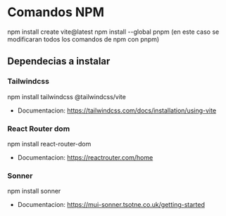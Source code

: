 # Comandos NPM

npm install create vite@latest
npm install --global pnpm (en este caso se modificaran todos los comandos de npm con pnpm)


## Dependecias a instalar

### Tailwindcss

npm install tailwindcss @tailwindcss/vite

- Documentacion: https://tailwindcss.com/docs/installation/using-vite

### React Router dom

npm install react-router-dom

- Documentacion: https://reactrouter.com/home

### Sonner

npm install sonner

- Documentacion: https://mui-sonner.tsotne.co.uk/getting-started

